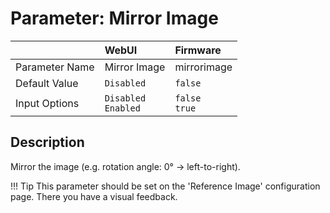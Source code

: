 # Parameter: Mirror Image

|                   | WebUI               | Firmware
|:---               |:---                 |:----
| Parameter Name    | Mirror Image        | mirrorimage
| Default Value     | `Disabled`          | `false`
| Input Options     | `Disabled`<br>`Enabled` | `false`<br>`true` 


## Description

Mirror the image (e.g. rotation angle: 0° -> left-to-right).


!!! Tip
    This parameter should be set on the 'Reference Image' configuration page.
    There you have a visual feedback.
